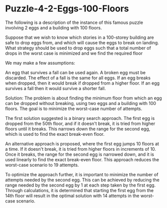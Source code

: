 # Puzzle-4-2-Eggs-100-Floors


The following is a description of the instance of this famous puzzle involving 2 eggs and a building with 100 floors. 

Suppose that we wish to know which stories in a 100-storey building are safe to drop eggs from, and which will cause the eggs to break on landing. What strategy should be used to drop eggs such that a total number of drops in the worst case is minimized and we find the required floor 

We may make a few assumptions: 

An egg that survives a fall can be used again.
A broken egg must be discarded.
The effect of a fall is the same for all eggs.
If an egg breaks when dropped, then it would break if dropped from a higher floor.
If an egg survives a fall then it would survive a shorter fall.



Solution:
The problem is about finding the minimum floor from which an egg can be dropped without breaking, using two eggs and a building with 100 floors. The goal is to minimize the worst-case number of attempts.

The first solution suggested is a binary search approach. The first egg is dropped from the 50th floor, and if it doesn't break, it is tried from higher floors until it breaks. This narrows down the range for the second egg, which is used to find the exact break-even floor.

An alternative approach is proposed, where the first egg jumps 10 floors at a time. If it doesn't break, it is tried from higher floors in increments of 10. Once it breaks, the range for the second egg is narrowed down, and it is used linearly to find the exact break-even floor. This approach reduces the worst-case scenario to 19 attempts.

To optimize the approach further, it is important to minimize the number of attempts needed by the second egg. This can be achieved by reducing the range needed by the second egg by 1 at each step taken by the first egg. Through calculations, it is determined that starting the first egg from the 14th floor will result in the optimal solution with 14 attempts in the worst-case scenario.



